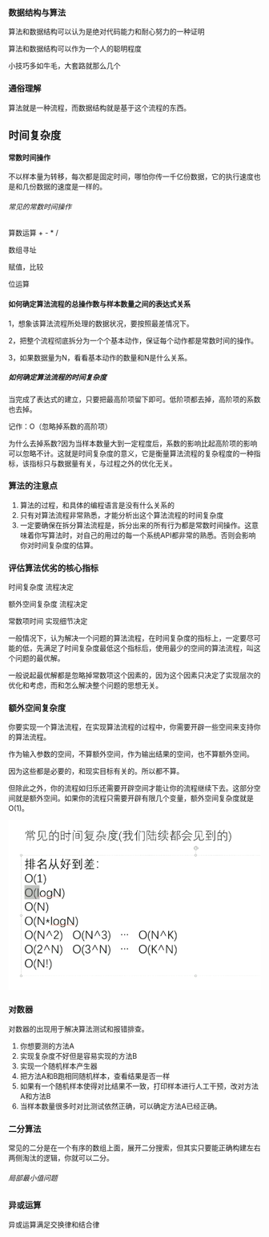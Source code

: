 ### 数据结构与算法

算法和数据结构可以认为是绝对代码能力和耐心努力的一种证明

算法和数据结构可以作为一个人的聪明程度

小技巧多如牛毛，大套路就那么几个

### 通俗理解

算法就是一种流程，而数据结构就是基于这个流程的东西。

## 时间复杂度

#### 常数时间操作

不以样本量为转移，每次都是固定时间，哪怕你传一千亿份数据，它的执行速度也是和几份数据的速度是一样的。

###### 常见的常数时间操作

算数运算 + - * /

数组寻址

赋值，比较

位运算

#### 如何确定算法流程的总操作数与样本数量之间的表达式关系

1，想象该算法流程所处理的数据状况，要按照最差情况下。

2，把整个流程彻底拆分为一个个基本动作，保证每个动作都是常数时间的操作。

3，如果数据量为N，看看基本动作的数量和N是什么关系。

##### 如何确定算法流程的时间复杂度

当完成了表达式的建立，只要把最高阶项留下即可。低阶项都去掉，高阶项的系数也去掉。

记作：O（忽略掉系数的高阶项）

为什么去掉系数?因为当样本数量大到一定程度后，系数的影响比起高阶项的影响可以忽略不计。这就是时间复杂度的意义，它是衡量算法流程的复杂程度的一种指标，该指标只与数据量有关，与过程之外的优化无关。

### 算法的注意点

1. 算法的过程，和具体的编程语言是没有什么关系的
2. 只有对算法流程非常熟悉，才能分析出这个算法流程的时间复杂度
3. 一定要确保在拆分算法流程是，拆分出来的所有行为都是常数时间操作。这意味着你写算法时，对自己的用过的每一个系统API都非常的熟悉。否则会影响你对时间复杂度的估算。

### 评估算法优劣的核心指标

时间复杂度	流程决定

额外空间复杂度	流程决定

常数项时间	实现细节决定

一般情况下，认为解决一个问题的算法流程，在时间复杂度的指标上，一定要尽可能的低，先满足了时间复杂度最低这个指标后，使用最少的空间的算法流程，叫这个问题的最优解。

一般说起最优解都是忽略掉常数项这个因素的，因为这个因素只决定了实现层次的优化和考虑，而和怎么解决整个问题的思想无关。

### 额外空间复杂度

你要实现一个算法流程，在实现算法流程的过程中，你需要开辟一些空间来支持你的算法流程。

作为输入参数的空间，不算额外空间，作为输出结果的空间，也不算额外空间。

因为这些都是必要的，和现实目标有关的。所以都不算。

但除此之外，你的流程如归乐还需要开辟空间才能让你的流程继续下去。这部分空间就是额外空间。如果你的流程只需要开辟有限几个变量，额外空间复杂度就是O(1)。

![1664505839836](image/05.认识算法与数据结构/1664505839836.png)

### 对数器

对数器的出现用于解决算法测试和报错排查。

1. 你想要测的方法A
2. 实现复杂度不好但是容易实现的方法B
3. 实现一个随机样本产生器
4. 把方法A和B跑相同随机样本，查看结果是否一样
5. 如果有一个随机样本使得对比结果不一致，打印样本进行人工干预，改对方法A和方法B
6. 当样本数量很多时对比测试依然正确，可以确定方法A已经正确。

### 二分算法

常见的二分是在一个有序的数组上面，展开二分搜索，但其实只要能正确构建左右两侧淘汰的逻辑，你就可以二分。

###### 局部最小值问题

### 异或运算

异或运算满足交换律和结合律
